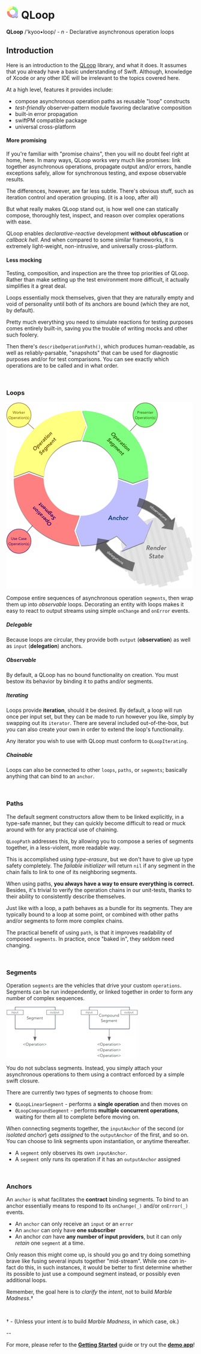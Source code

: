 # ![qloop](icon.png) QLoop

**QLoop** /'kyoo•loop/ - *n* - Declarative asynchronous operation loops

## Introduction

Here is an introduction to the [QLoop](https://github.com/quickthyme/qloop)
library, and what it does. It assumes that you already have a basic
understanding of Swift. Although, knowledge of Xcode or any other IDE will
be irrelevant to the topics covered here.

At a high level, features it provides include:

  - compose asynchronous operation paths as reusable "loop" constructs
  - *test-friendly* observer-pattern module favoring declarative composition
  - built-in error propagation
  - swiftPM compatible package
  - universal cross-platform

#### More promising

If you're familiar with "promise chains", then you will no doubt feel right
at home, here. In many ways, QLoop works very much like promises: link together
asynchronous operations, propagate output and/or errors, handle exceptions
safely, allow for synchronous testing, and expose observable results.

The differences, however, are far less subtle. There's obvious stuff, such
as iteration control and operation grouping. (it is a loop, after all)

But what really makes QLoop stand out, is how well one can statically compose,
thoroughly test, inspect, and reason over complex operations with ease.

QLoop enables *declarative-reactive* development **without obfuscation** or
*callback hell*. And when compared to some similar frameworks, it is extremely
light-weight, non-intrusive, and universally cross-platform.

#### Less mocking

Testing, composition, and inspection are the three top priorities of QLoop.
Rather than make setting up the test environment more difficult, it actually
simplifies it a great deal.

Loops essentially mock themselves, given that they are naturally
empty and void of personality until both of its anchors are bound (which they
are not, by default).

Pretty much everything you need to simulate reactions for testing
purposes comes entirely built-in, saving you the trouble of writing mocks and
other such foolery.

Then there's `describeOperationPath()`, which produces human-readable,
as well as reliably-parsable, "snapshots" that can be used for diagnostic
purposes and/or for test comparisons. You can see exactly which operations
are to be called and in what order.


<br />

### Loops

![loops](loops.png)

Compose entire sequences of asynchronous operation `segments`, then wrap them
up into *observable* loops. Decorating an entity with loops makes it easy
to react to output streams using simple `onChange` and `onError` events.

##### Delegable

Because loops are circular, they provide both `output` (**observation**) as
well as `input` (**delegation**) anchors.

##### Observable

By default, a QLoop has no bound functionality on creation. You must bestow
its behavior by binding it to paths and/or segments.


##### Iterating

Loops provide **iteration**, should it be desired. By default, a loop will
run once per input set, but they can be made to run however you like, simply
by swapping out its `iterator`. There are several included out-of-the-box,
but you can also create your own in order to extend the loop's functionality.

Any iterator you wish to use with QLoop must conform to `QLoopIterating`.

##### Chainable

Loops can also be connected to other `loops`, `paths`, or `segments`;
basically anything that can bind to an `anchor`.



<br />

### Paths

The default segment constructors allow them to be linked explicitly,
in a type-safe manner, but they can quickly become difficult to read
or muck around with for any practical use of chaining.

`QLoopPath` addresses this, by allowing you to compose a series
of segments together, in a less-violent, more readable way.

This is accomplished using *type-erasure*, but we don't have to give up
type safety completely. The *failable initializer* will return `nil` if
any segment in the chain fails to link to one of its neighboring segments.

When using paths, **you always have a way to ensure everything is correct.**
Besides, it's trivial to verify the operation chains in our unit-tests,
thanks to their ability to consistently describe themselves.

Just like with a loop, a path behaves as a bundle for its segments. They
are typically bound to a loop at some point, or combined with other paths
and/or segments to form more complex chains.

The practical benefit of using `path`, is that it improves readability of
composed `segments`. In practice, once "baked in", they seldom need changing.


<br />

### Segments

Operation `segments` are the vehicles that drive your custom `operations`.
Segments can be run independently, or linked together in order to form any
number of complex sequences.

![segments](segments.png)

You do not subclass segments. Instead, you simply attach your asynchronous
operations to them using a contract enforced by a simple swift closure.

There are currently two types of segments to choose from:

 - `QLoopLinearSegment` - performs a **single operation** and then moves on
 - `QLoopCompoundSegment` - performs **multiple concurrent operations**,
   waiting for them all to complete before moving on.

When connecting segments together, the `inputAnchor` of the second
(or *isolated anchor*)
gets *assigned* to the `outputAnchor` of the first, and so on. You can
choose to link segments upon instantiation, or anytime thereafter.

  - A `segment` only observes its own `inputAnchor`.
  - A `segment` only runs its operation if it has an `outputAnchor` assigned

<br />

### Anchors

An `anchor` is what facilitates the **contract** binding segments. To bind
to an anchor essentially means to respond to its `onChange(_)` and/or
`onError(_)` events.

 - An `anchor` can only receive an `input` or an `error`
 - An `anchor` can only have **one subscriber**
 - An anchor *can* have **any number of input providers**, but it can only
 *retain* one `segment` at a time.

Only reason this might come up, is should you go and try doing something brave
like fusing several inputs together "mid-stream". While one *can* in-fact do
this, in such instances, it would be better to first determine whether its
possible to just use a compound segment instead, or possibly even additional
loops.

Remember, the goal here is to *clarify* the *intent*, not to build *Marble Madness*.†

<br />

† - (Unless your intent *is* to build *Marble Madness*, in which case, ok.)

--

For more, please refer to the **[Getting Started](getting-started.md)** guide
or try out the **[demo app](https://github.com/quickthyme/qloop-demo)**!

<br />
